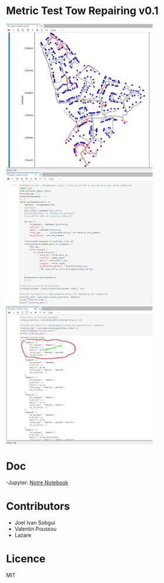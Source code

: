 # Metric Test Tow Repairing v0.1

<img src="./doc/assets/img/shape_city.png" width="400"> <br>
<img src="./doc/assets/img/priority.png" width="400"> <br>
<img src="./doc/assets/img/preview.png" width="400" alt="preview result"> <br>

# Doc
 -Jupyter: <a href="https://github.com/VPoussou/town_electricity_rebuild/blob/master/doc/jupter" _target> Notre Notebook</a>

# Contributors
 - Joel Ivan Sobgui
 - Valentin Poussou
 - Lazare


# Licence
MIT
